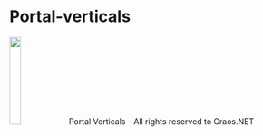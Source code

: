 # Portal-verticals
<img src="http://craos.net/images/logo-text.png" width="20%">
Portal Verticals - All rights reserved to Craos.NET
